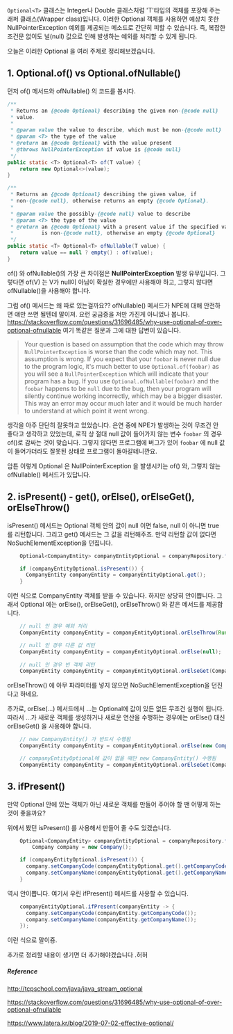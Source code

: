 `Optional<T>` 클래스는 Integer나 Double 클래스처럼 'T'타입의 객체를 포장해 주는 래퍼 클래스(Wrapper class)입니다. 이러한 Optional 객체를 사용하면 예상치 못한 NullPointerException 예외를 제공되는 메소드로 간단히 피할 수 있습니다. 즉, 복잡한 조건문 없이도 널(null) 값으로 인해 발생하는 예외를 처리할 수 있게 됩니다.



오늘은 이러한 Optional 을 여러 주제로 정리해보겠습니다.



## 1. Optional.of() vs Optional.ofNullable()

먼저 of() 메서드와 ofNullable() 의 코드를 봅시다.

```java
/**
 * Returns an {@code Optional} describing the given non-{@code null}
 * value.
 *
 * @param value the value to describe, which must be non-{@code null}
 * @param <T> the type of the value
 * @return an {@code Optional} with the value present
 * @throws NullPointerException if value is {@code null}
 */
public static <T> Optional<T> of(T value) {
    return new Optional<>(value);
}

/**
 * Returns an {@code Optional} describing the given value, if
 * non-{@code null}, otherwise returns an empty {@code Optional}.
 *
 * @param value the possibly-{@code null} value to describe
 * @param <T> the type of the value
 * @return an {@code Optional} with a present value if the specified value
 *         is non-{@code null}, otherwise an empty {@code Optional}
 */
public static <T> Optional<T> ofNullable(T value) {
    return value == null ? empty() : of(value);
}
```

of() 와 ofNullable()의 가장 큰 차이점은 **NullPointerException** 발생 유무입니다. 그렇다면 of(V) 는 V가 null이 아님이 확실한 경우에만 사용해야 하고, 그렇지 않다면 ofNullable()을 사용해야 합니다.



그럼 of() 메서드는 왜 따로 있는걸까요?? ofNullable() 메서드가 NPE에 대해 안전하면 얘만 쓰면 될텐데 말이져. 요런 궁금증을 저만 가진게 아니었나 봅니다. https://stackoverflow.com/questions/31696485/why-use-optional-of-over-optional-ofnullable 여기 똑같은 질문과 그에 대한 답변이 있습니다. 



> Your question is based on assumption that the code which may throw `NullPointerException` is worse than the code which may not. This assumption is wrong. If you expect that your `foobar` is never null due to the program logic, it's much better to use `Optional.of(foobar)` as you will see a `NullPointerException` which will indicate that your program has a bug. If you use `Optional.ofNullable(foobar)` and the `foobar` happens to be `null` due to the bug, then your program will silently continue working incorrectly, which may be a bigger disaster. This way an error may occur much later and it would be much harder to understand at which point it went wrong.



생각을 아주 단단히 잘못하고 있었습니다. 은연 중에 NPE가 발생하는 것이 무조건 안 좋다고 생각하고 있었는데, 로직 상 절대 null 값이 들어가지 않는 변수 `foobar` 의 경우 of()로 감싸는 것이 맞습니다. 그렇지 않다면 프로그램에 버그가 있어 `foobar` 에 null 값이 들어가더라도 잘못된 상태로 프로그램이 돌아갈테니깐요.

암튼 이렇게 Optional 은 NullPointerException 을 발생시키는 of() 와, 그렇지 않는 ofNullable() 메서드가 있답니다.



## 2. isPresent() - get(), orElse(), orElseGet(), orElseThrow()

isPresent() 메서드는 Optional 객체 안의 값이 null 이면 false, null 이 아니면 true 를 리턴합니다. 그리고 get() 메서드는 그 값을 리턴해주죠. 만약 리턴할 값이 없다면 NoSuchElementException을 던집니다.



``` java
    Optional<CompanyEntity> companyEntityOptional = companyRepository.findById("test");

    if (companyEntityOptional.isPresent()) {
      CompanyEntity companyEntity = companyEntityOptional.get();
    }
```



이런 식으로 CompanyEntity 객체를 받을 수 있습니다. 하지만 상당히 안이쁩니다. 그래서 Optional 에는 orElse(), orElseGet(), orElseThrow() 와 같은 메서드를 제공합니다.



``` java
    // null 인 경우 예외 처리
    CompanyEntity companyEntity = companyEntityOptional.orElseThrow(RuntimeException::new);

    // null 인 경우 다른 값 리턴
    CompanyEntity companyEntity = companyEntityOptional.orElse(null);
    
    // null 인 경우 빈 객체 리턴
    CompanyEntity companyEntity = companyEntityOptional.orElseGet(CompanyEntity::new);
```



orElseThrow() 에 아무 파라미터를 넣지 않으면 NoSuchElementException을 던진다고 하네요.



추가로, orElse(...) 메서드에서 ...는 Optional에 값이 있든 없든 무조건 실행이 됩니다. 따라서 ...가 새로운 객체를 생성하거나 새로운 연산을 수행하는 경우에는 orElse() 대신 orElseGet() 을 사용해야 합니다.

``` java
    // new CompanyEntity() 가 반드시 수행됨
    CompanyEntity companyEntity = companyEntityOptional.orElse(new CompanyEntity());

    // companyEntityOptional에 값이 없을 때만 new CompanyEntity() 수행됨
    CompanyEntity companyEntity = companyEntityOptional.orElseGet(CompanyEntity::new);
```



## 3. ifPresent()

만약 Optional 안에 있는 객체가 아닌 새로운 객체를 만들어 주어야 할 땐 어떻게 하는 것이 좋을까요?

위에서 봤던 isPresent() 를 사용해서 만들어 줄 수도 있겠습니다.

``` java
    Optional<CompanyEntity> companyEntityOptional = companyRepository.findById("test");
		Company company = new Company();

    if (companyEntityOptional.isPresent()) {
      company.setCompanyCode(companyEntityOptional.get().getCompanyCode());
      company.setCompanyName(companyEntityOptional.get().getCompanyName());
    }
```



역시 안이쁩니다. 여기서 우린 ifPresent() 메서드를 사용할 수 있습니다.

``` java
    companyEntityOptional.ifPresent(companyEntity -> {
      company.setCompanyCode(companyEntity.getCompanyCode());
      company.setCompanyName(companyEntity.getCompanyName());
    });
```



이런 식으로 말이죵.



추가로 정리할 내용이 생기면 더 추가해야겠습니다 .허허



##### Reference

http://tcpschool.com/java/java_stream_optional

https://stackoverflow.com/questions/31696485/why-use-optional-of-over-optional-ofnullable

https://www.latera.kr/blog/2019-07-02-effective-optional/